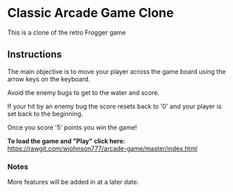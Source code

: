 # Classic Arcade Game Clone

This is a clone of the retro Frogger game

## Instructions

The main objective is to move your player across the game board using the arrow keys on the keyboard.

Avoid the enemy bugs to get to the water and score.

If your hit by an enemy bug the score resets back to '0' and your player is set back to the beginning.

Once you score '5' points you win the game!

**To load the game and "Play" click here:** https://rawgit.com/wjohnson777/arcade-game/master/index.html

### Notes

More features will be added in at a later date.
